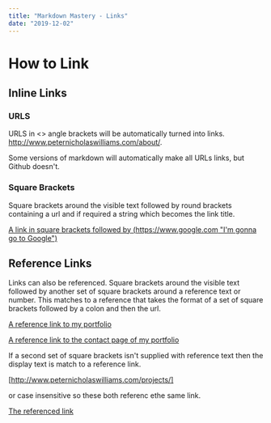 ```yaml
---
title: "Markdown Mastery - Links"
date: "2019-12-02"
---
```


# How to Link

## Inline Links

### URLS

URLS in <> angle brackets will be automatically turned into links. <http://www.peternicholaswilliams.com/about/>.

Some versions of markdown will automatically make all URLs links, but Github doesn't.

### Square Brackets

Square brackets around the visible text followed by round brackets containing a url and if required a string which becomes the link title.

[A link in square brackets followed by (https://www.google.com "I'm gonna go to Google")](https://www.google.com "I'm gonna go to Google")

## Reference Links

Links can also be referenced. Square brackets around the visible text followed by another set of square brackets around a reference text or number. This matches to a reference that takes the format of a set of square brackets followed by a colon and then the url.

[A reference link to my portfolio][the referenced link]

[A reference link to the contact page of my portfolio][1]

[the referenced link]: http://www.peternicholaswilliams.com/
[1]: http://www.peternicholaswilliams.com/contact.html

If a second set of square brackets isn't supplied with reference text then the display text is match to a reference link.

[http://www.peternicholaswilliams.com/projects/]

or case insensitive so these both referenc ethe same link.

[The referenced link][the referenced link]

[http://www.peternicholaswilliams.com/projects/]: http://www.peternicholaswilliams.com/projects/
